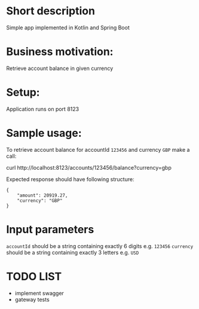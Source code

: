 # Short description
Simple app implemented in Kotlin and Spring Boot

# Business motivation: 
Retrieve account balance in given currency

# Setup: 
Application runs on port 8123

# Sample usage: 
To retrieve account balance for accountId `123456` and currency `GBP` make a call: 

curl http://localhost:8123/accounts/123456/balance?currency=gbp

Expected response should have following structure: 
```
{
    "amount": 20919.27,
    "currency": "GBP"
}
```

# Input parameters

`accountId` should be a string containing exactly 6 digits e.g. `123456`
`currency` should be a string containing exactly 3 letters e.g. `USD`

# TODO LIST

- implement swagger
- gateway tests
